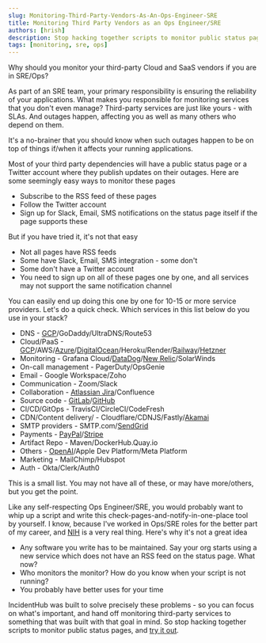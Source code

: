 ```yaml
---
slug: Monitoring-Third-Party-Vendors-As-An-Ops-Engineer-SRE
title: Monitoring Third Party Vendors as an Ops Engineer/SRE
authors: [hrish]
description: Stop hacking together scripts to monitor public status pages. Use a status page aggregator that gives you a summary of all your Cloud and SaaS status pages.
tags: [monitoring, sre, ops]
---
```


Why should you monitor your third-party Cloud and SaaS vendors if you are in SRE/Ops?

As part of an SRE team, your primary responsibility is ensuring the reliability of your applications. What makes you
responsible for monitoring services that you don't even manage? Third-party services are just
like yours - with SLAs. And outages happen, affecting you as well as many others who depend on them.

It's a no-brainer that you should know when such outages happen to be on top of things if/when it affects your running applications.

Most of your third party dependencies will have a public status page or a Twitter account 
where they publish updates on their outages. Here are some seemingly easy ways to monitor these pages
- Subscribe to the RSS feed of these pages
- Follow the Twitter account
- Sign up for Slack, Email, SMS notifications on the status page itself if the page supports these

But if you have tried it, it's not that easy
- Not all pages have RSS feeds
- Some have Slack, Email, SMS integration - some don't
- Some don't have a Twitter account
- You need to sign up on all of these pages one by one, and all services may not support the same notification channel

You can easily end up doing this one by one for 10-15 or more service providers. Let's do a quick check. 
Which services in this list below do you use in your stack?

- DNS - [GCP](https://incidenthub.cloud/service/googlecloudplatform)/GoDaddy/UltraDNS/Route53
- Cloud/PaaS - [GCP](https://incidenthub.cloud/service/googlecloudplatform)/AWS/[Azure](https://incidenthub.cloud/service/azure)/[DigitalOcean](https://incidenthub.cloud/service/digitalocean)/Heroku/Render/[Railway](https://incidenthub.cloud/service/railway)/[Hetzner](https://incidenthub.cloud/service/hetzner)
- Monitoring - Grafana Cloud/[DataDog](https://incidenthub.cloud/service/datadog)/[New Relic](https://incidenthub.cloud/service/newrelic)/SolarWinds
- On-call management - PagerDuty/OpsGenie
- Email - Google Workspace/Zoho
- Communication - Zoom/Slack
- Collaboration - [Atlassian Jira](https://incidenthub.cloud/service/jira)/Confluence
- Source code - [GitLab](https://incidenthub.cloud/service/gitlab)/[GitHub](https://incidenthub.cloud/service/github)
- CI/CD/GitOps - TravisCI/CircleCI/CodeFresh
- CDN/Content delivery/ - Cloudflare/CDNJS/Fastly/[Akamai](https://incidenthub.cloud/service/akamai)
- SMTP providers - SMTP.com/[SendGrid](https://incidenthub.cloud/service/sendgrid)
- Payments - [PayPal](https://incidenthub.cloud/service/paypal)/[Stripe](https://incidenthub.cloud/service/stripe)
- Artifact Repo - Maven/DockerHub.Quay.io
- Others - [OpenAI](https://incidenthub.cloud/service/openai)/Apple Dev Platform/Meta Platform
- Marketing - MailChimp/Hubspot
- Auth - Okta/Clerk/Auth0

This is a small list. You may not have all of these, or may have more/others, but you get the point.

Like any self-respecting Ops Engineer/SRE, you would probably want to whip up a script and write this check-pages-and-notify-in-one-place
tool by yourself. I know, because I've worked in Ops/SRE roles for the better part of my career, and [NIH](https://en.wikipedia.org/wiki/Not_invented_here) 
is a very real thing. Here's why it's not a great idea
- Any software you write has to be maintained. Say your org starts using a new service which does not have an RSS feed on the status page. What now?
- Who monitors the monitor? How do you know when your script is not running?
- You probably have better uses for your time

IncidentHub was built to solve precisely these problems - so you can focus on what's important, and hand off monitoring third-party services 
to something that was built with that goal in mind. So stop hacking together scripts to monitor public status pages, and [try it out](https://incidenthub.cloud/).
